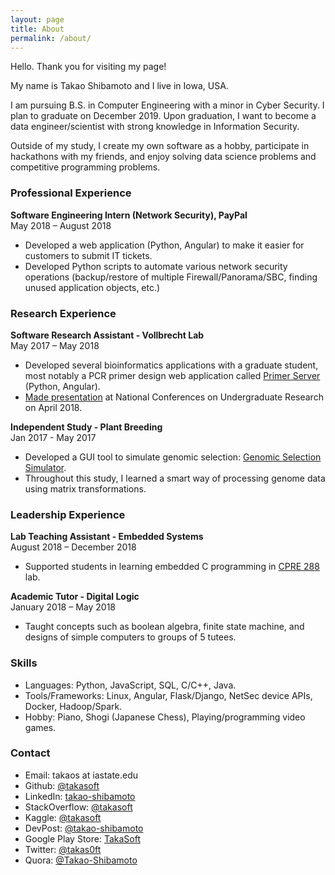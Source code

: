 ```yaml
---
layout: page
title: About
permalink: /about/
---
```


Hello. Thank you for visiting my page!

My name is Takao Shibamoto and I live in Iowa, USA.

I am pursuing B.S. in Computer Engineering with a minor in Cyber Security. I plan to graduate on December 2019. Upon graduation, I want to become a data engineer/scientist with strong knowledge in Information Security.

Outside of my study, I create my own software as a hobby, participate in hackathons with my friends, and enjoy solving data science problems and competitive programming problems.

### Professional Experience

**Software Engineering Intern (Network Security), PayPal**<br>
May 2018 – August 2018

- Developed a web application (Python, Angular) to make it easier for customers to submit IT tickets.
- Developed Python scripts to automate various network security operations (backup/restore of multiple Firewall/Panorama/SBC, finding unused application objects, etc.)

### Research Experience

**Software Research Assistant - Vollbrecht Lab**<br>
May 2017 – May 2018

- Developed several bioinformatics applications with a graduate student, most notably a PCR primer design web application called [Primer Server](https://github.com/vollbrechtlab/primer-server) (Python, Angular).
- [Made presentation](https://takasoft.github.io/ncur-primer-server) at National Conferences on Undergraduate Research on April 2018.

**Independent Study - Plant Breeding**<br>
Jan 2017 - May 2017

- Developed a GUI tool to simulate genomic selection: [Genomic Selection Simulator](https://github.com/takasoft/GenomicSelectionSimulator). 
- Throughout this study, I learned a smart way of processing genome data using matrix transformations.

### Leadership Experience

**Lab Teaching Assistant - Embedded Systems**<br>
August 2018 – December 2018

- Supported students in learning embedded C programming in [CPRE 288](http://class.ece.iastate.edu/cpre288/) lab.

**Academic Tutor - Digital Logic**<br>
January 2018 – May 2018

-  Taught concepts such as boolean algebra, finite state machine, and designs of simple computers to groups of 5 tutees.

### Skills

- Languages: Python, JavaScript, SQL, C/C++, Java.
- Tools/Frameworks: Linux, Angular, Flask/Django, NetSec device APIs, Docker, Hadoop/Spark.
- Hobby: Piano, Shogi (Japanese Chess), Playing/programming video games.

### Contact

- Email: takaos at iastate.edu
- Github: <a href="https://github.com/takasoft" target="_blank">@takasoft</a>
- LinkedIn: <a href="https://www.linkedin.com/in/takao-shibamoto/" target="_blank">takao-shibamoto</a>
- StackOverflow: <a href="https://stackoverflow.com/users/7336605/takasoft" target="_blank">@takasoft</a>
- Kaggle: <a href="https://www.kaggle.com/takasoft" target="_blank">@takasoft</a>
- DevPost: <a href="https://devpost.com/takao-shibamoto" target="_blank">@takao-shibamoto</a>
- Google Play Store: <a href="https://play.google.com/store/apps/developer?id=TakaSoft&hl=en" target="_blank">TakaSoft</a>
- Twitter: <a href="https://twitter.com/takas0ft" target="_blank">@takas0ft</a>
- Quora: <a href="https://www.quora.com/profile/Takao-Shibamoto" target="_blank">@Takao-Shibamoto</a>

